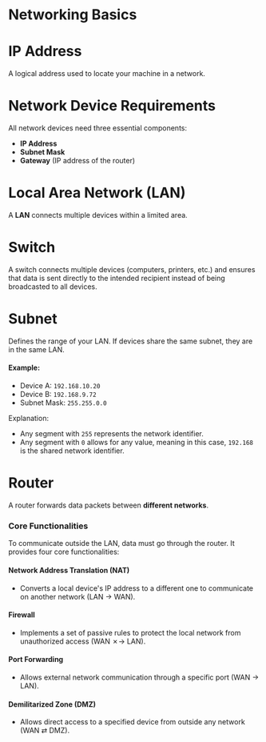 # Networking Basics

# IP Address

A logical address used to locate your machine in a network.

# Network Device Requirements

All network devices need three essential components:

- **IP Address**
- **Subnet Mask**
- **Gateway** (IP address of the router)

# Local Area Network (LAN)
A **LAN** connects multiple devices within a limited area.

# Switch
A switch connects multiple devices (computers, printers, etc.) and ensures that data is sent directly to the intended recipient instead of being broadcasted to all devices.

# Subnet
Defines the range of your LAN. If devices share the same subnet, they are in the same LAN.

#### Example:

- Device A: `192.168.10.20`
- Device B: `192.168.9.72`
- Subnet Mask: `255.255.0.0`

Explanation:

- Any segment with `255` represents the network identifier.
- Any segment with `0` allows for any value, meaning in this case, `192.168` is the shared network identifier.

# Router
A router forwards data packets between **different networks**.
### Core Functionalities
To communicate outside the LAN, data must go through the router. It provides four core functionalities:
#### **Network Address Translation (NAT)**
- Converts a local device's IP address to a different one to communicate on another network (LAN → WAN).
#### **Firewall**
- Implements a set of passive rules to protect the local network from unauthorized access (WAN ✗→ LAN).
#### **Port Forwarding**
- Allows external network communication through a specific port (WAN → LAN).
#### **Demilitarized Zone (DMZ)**
- Allows direct access to a specified device from outside any network (WAN ⇄ DMZ).